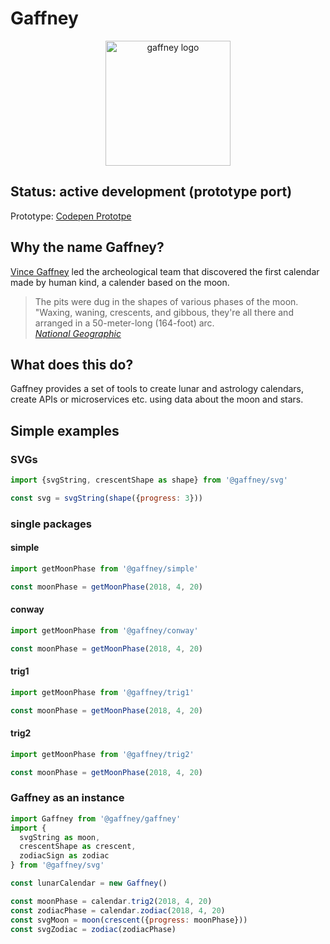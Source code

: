 # Gaffney

<p align="center"><img src="https://cdn.rawgit.com/pixelass/gaffney/master/gaffney.svg" alt="gaffney logo" width="200"/></p>

## Status: active development (prototype port)

Prototype: [Codepen Prototpe](https://codepen.io/pixelass/pen/baybqZ)

## Why the name Gaffney?

[Vince Gaffney](https://twitter.com/gaffney_v) led the archeological team that
discovered the first calendar made by human kind, a calender based on the moon.

> The pits were dug in the shapes of various phases of the moon. "Waxing, waning,
> crescents, and gibbous, they're all there and arranged in a 50-meter-long (164-foot) arc.  
> *[National Geographic](https://news.nationalgeographic.com/news/2013/07/130715-worlds-oldest-calendar-lunar-cycle-pits-mesolithic-scotland/)*

## What does this do?

Gaffney provides a set of tools to create lunar and astrology calendars, create APIs
or microservices etc. using data about the moon and stars.

## Simple examples

### SVGs

```js
import {svgString, crescentShape as shape} from '@gaffney/svg'

const svg = svgString(shape({progress: 3}))
```

### single packages

#### simple

```js
import getMoonPhase from '@gaffney/simple'

const moonPhase = getMoonPhase(2018, 4, 20)
```

#### conway

```js
import getMoonPhase from '@gaffney/conway'

const moonPhase = getMoonPhase(2018, 4, 20)
```

#### trig1

```js
import getMoonPhase from '@gaffney/trig1'

const moonPhase = getMoonPhase(2018, 4, 20)
```

#### trig2

```js
import getMoonPhase from '@gaffney/trig2'

const moonPhase = getMoonPhase(2018, 4, 20)
```

### Gaffney as an instance

```js
import Gaffney from '@gaffney/gaffney'
import {
  svgString as moon,
  crescentShape as crescent,
  zodiacSign as zodiac
} from '@gaffney/svg'

const lunarCalendar = new Gaffney()

const moonPhase = calendar.trig2(2018, 4, 20)
const zodiacPhase = calendar.zodiac(2018, 4, 20)
const svgMoon = moon(crescent({progress: moonPhase}))
const svgZodiac = zodiac(zodiacPhase)
```
